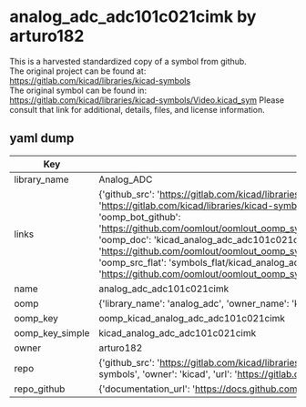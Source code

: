 # analog_adc_adc101c021cimk by arturo182  
This is a harvested standardized copy of a symbol from github.  
The original project can be found at:  
https://gitlab.com/kicad/libraries/kicad-symbols  
The original symbol can be found in:
https://gitlab.com/kicad/libraries/kicad-symbols/Video.kicad_sym
Please consult that link for additional, details, files, and license information.  
## yaml dump  
| Key | Value |  
| --- | --- |  
| library_name | Analog_ADC |  
| links | {'github_src': 'https://gitlab.com/kicad/libraries/kicad-symbols/Video.kicad_sym', 'github_src_repo': 'https://gitlab.com/kicad/libraries/kicad-symbols', 'oomp_bot': 'kicad_analog_adc_adc101c021cimk/working', 'oomp_bot_github': 'https://github.com/oomlout/oomlout_oomp_symbol_bot/tree/main/kicad_analog_adc_adc101c021cimk/working', 'oomp_doc': 'kicad_analog_adc_adc101c021cimk/working', 'oomp_doc_github': 'https://github.com/oomlout/oomlout_oomp_symbol_doc/tree/main/kicad_analog_adc_adc101c021cimk/working', 'oomp_src_flat': 'symbols_flat/kicad_analog_adc_adc101c021cimk/working', 'oomp_src_flat_github': 'https://github.com/oomlout/oomlout_oomp_symbol_src/tree/main/kicad_analog_adc_adc101c021cimk/working'} |  
| name | analog_adc_adc101c021cimk |  
| oomp | {'library_name': 'analog_adc', 'owner_name': 'kicad', 'symbol_name': 'analog_adc_adc101c021cimk'} |  
| oomp_key | oomp_kicad_analog_adc_adc101c021cimk |  
| oomp_key_simple | kicad_analog_adc_adc101c021cimk |  
| owner | arturo182 |  
| repo | {'github_src': 'https://gitlab.com/kicad/libraries/kicad-symbols/Video.kicad_sym', 'name': 'libraries/kicad-symbols', 'owner': 'kicad', 'url': 'https://gitlab.com/kicad/libraries/kicad-symbols'} |  
| repo_github | {'documentation_url': 'https://docs.github.com/rest/repos/repos#get-a-repository', 'message': 'Not Found'} |  

